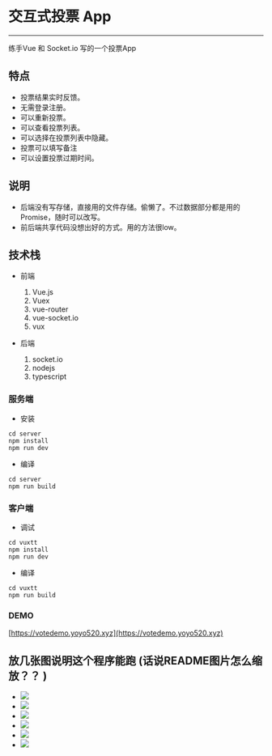 
# 交互式投票 App

----

练手Vue 和 Socket.io 写的一个投票App

## 特点
* 投票结果实时反馈。
* 无需登录注册。
* 可以重新投票。
* 可以查看投票列表。
* 可以选择在投票列表中隐藏。
* 投票可以填写备注
* 可以设置投票过期时间。


## 说明

* 后端没有写存储，直接用的文件存储。偷懒了。不过数据部分都是用的Promise，随时可以改写。
* 前后端共享代码没想出好的方式。用的方法很low。


## 技术栈

* 前端
	1. Vue.js
	2. Vuex
	3. vue-router
	4. vue-socket.io
	1. vux

* 后端
	1. socket.io
	2. nodejs
	3. typescript





### 服务端

* 安装

```
cd server
npm install
npm run dev

```

* 编译

```
cd server
npm run build
```

### 客户端

* 调试

```
cd vuxtt
npm install
npm run dev
```

* 编译

```
cd vuxtt
npm run build
```

### DEMO

[https://votedemo.yoyo520.xyz](https://votedemo.yoyo520.xyz)



## 放几张图说明这个程序能跑 (话说README图片怎么缩放？？ )

* ![](./screenshot/1.png)
* ![](./screenshot/2.png)
* ![](./screenshot/3.png)
* ![](./screenshot/4.png)
* ![](./screenshot/5.png)
* ![](./screenshot/6.png)





